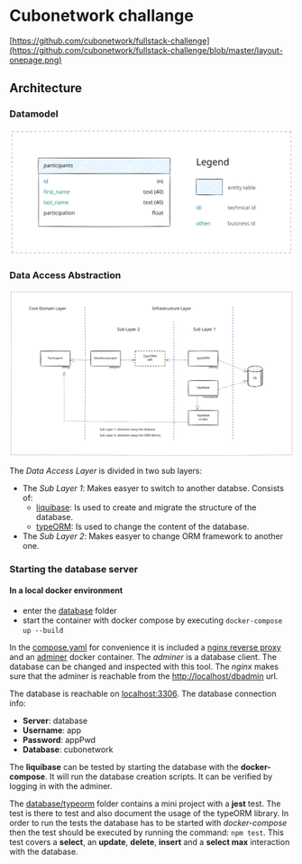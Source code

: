 # Cubonetwork challange

[https://github.com/cubonetwork/fullstack-challenge](https://github.com/cubonetwork/fullstack-challenge/blob/master/layout-onepage.png)

## Architecture

### Datamodel

![datamodel](doc/datamodel/cubonetwork-challange-datamodel.svg)

### Data Access Abstraction

![infrastructure/database](doc/infrastructure/database/infrastructure-layer-database.svg)

The _Data Access Layer_ is divided in two sub layers:

- The _Sub Layer 1_: Makes easyer to switch to another databse. Consists of:
  - [liquibase](https://www.liquibase.org/): Is used to create and migrate the
    structure of the database.
  - [typeORM](https://orkhan.gitbook.io/typeorm/docs): Is used to change the
    content of the database.
- The _Sub Layer 2_: Makes easyer to change ORM framework to another one.

### Starting the database server

#### In a local docker environment

- enter the [database](./database) folder
- start the container with docker compose by executing `docker-compose up --build`

In the [compose.yaml](./database/compose.yaml) for convenience it is included a
[nginx reverse proxy](https://hub.docker.com/_/nginx) and an
[adminer](https://hub.docker.com/_/adminer/) docker container. The _adminer_ is a
database client. The database can be changed and inspected with this tool. The
_nginx_ makes sure that the adminer is reachable from the
[http://localhost/dbadmin](http://localhost/dbadmin) url.

The database is reachable on [localhost:3306](). The database connection info:

- **Server**: database
- **Username**: app
- **Password**: appPwd
- **Database**: cubonetwork

The **liquibase** can be tested by starting the database with the
**docker-compose**. It will run the database creation scripts.
It can be verified by logging in with the adminer.

The [database/typeorm](database/typeorm) folder contains a mini project with a
**jest** test. The test is there to test and also document the usage of the
typeORM library. In order to run the tests the database has to be started with
_docker-compose_ then the test should be executed by running the command:
`npm test`. This test covers a **select**, an **update**, **delete**, **insert**
and a **select max** interaction with the database.
